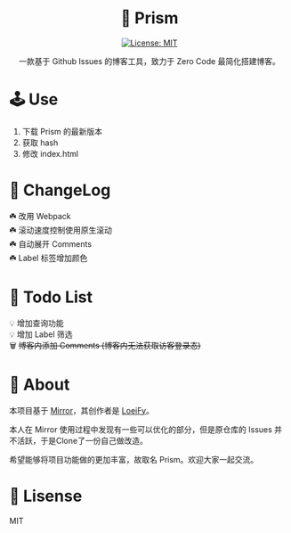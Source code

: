 <h1 align="center">🧊 Prism</h1>
<p align="center">
  <a href="https://github.com/wwyx778/Prism/blob/master/LICENSE">
    <img alt="License: MIT" src="https://img.shields.io/badge/license-MIT-yellow.svg" target="_blank" />
  </a>
</p>
<div  align="center">一款基于 Github Issues 的博客工具，致力于 Zero Code 最简化搭建博客。</div>

# 🕹 Use
1. 下载 Prism 的最新版本
2. 获取 hash
3. 修改 index.html

# 🎉 ChangeLog
☘️ 改用 Webpack  
☘️ 滚动速度控制使用原生滚动  
☘️ 自动展开 Comments  
☘️ Label 标签增加颜色

# 📝 Todo List
💡 增加查询功能  
💡 增加 Label 筛选  
🗑 <del>博客内添加 Comments (博客内无法获取访客登录态) </del> 

# 🔗 About
本项目基于 [Mirror](https://github.com/LoeiFy/Mirror)，其创作者是 [LoeiFy](https://github.com/LoeiFy)。 

本人在 Mirror 使用过程中发现有一些可以优化的部分，但是原仓库的 Issues 并不活跃，于是Clone了一份自己做改造。  

希望能够将项目功能做的更加丰富，故取名 Prism。欢迎大家一起交流。

# 📌 Lisense
MIT
